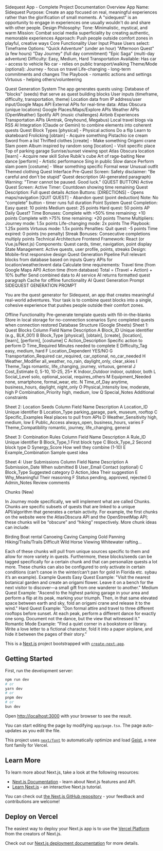 Sidequest App - Complete Project Documentation
Overview
App Name: Sidequest
Purpose: Create an app focused on real, meaningful experiences rather than the glorification of small moments. A "sidequest" is an opportunity to engage in experiences one usually wouldn't do and share with other people.
Design Philosophy:
Tone: Minimalistic, mystical, and warm
Mission: Combat social media superficiality by creating authentic, memorable experiences
Approach: Push people outside comfort zones in playful, creative ways
Core Functionality
User Input Phase
Users select:
Timeframe Options:
"Quick Adventure" (under an hour)
"Afternoon Quest" (a few hours)
"Day Journey" (full day commitment)
"Epic Saga" (multi-day adventure)
Difficulty: Easy, Medium, Hard
Transportation Available:
Has car - access to vehicle
No car - relies on public transport/walking
Theme/Mode (optional):
Journey - focus on travel
Life-changing - long-term commitments and changes
The Playbook - romantic actions and settings
Virtuous - helping others/volunteering

Quest Generation System
The app generates quests using:
Database of "blocks" (seeds) that serve as quest building blocks
User inputs (timeframe, difficulty, transportation, theme)
Location data from IP address/user input/Google Maps API
External APIs for real-time data:
Atlas Obscura (unique locations)
Google Places/Maps/Explore APIs
Weather APIs (OpenWeather)
Spotify API (music challenges)
Airbnb Experiences
Transportation APIs (Amtrak, Greyhound, Megabus)
Local travel blogs via RSS
AI Integration (Claude or Gemini) to combine elements into coherent quests
Quest Block Types
[physical] - Physical actions
Do a flip
Learn to skateboard
Frolicking
[obtain] - Acquire something
Pistachio ice cream
Sword from a list
Thrifted clothes
[create] - Make something
Origami crane
Slam poem
Album inspired by random song
[location] - Visit specific place
Top of parking garage
Sunrise/sunset viewing spot
Atlas Obscura location
[learn] - Acquire new skill
Solve Rubik's cube
Art of rage-baiting
New dance
[perform] - Artistic performance
Sing in public
Slow dance
Perform slam poem
[costume] - Wear something specific
Formal wear
Unusual outfit
Themed clothing
Quest Interface
Pre-Quest Screen:
Safety disclaimer: "Be careful and don't be stupid"
Quest description (AI-generated paragraph)
Warning: "Timer cannot be paused. Good luck."
{QUEST BUTTON}
Active Quest Screen:
Active Timer: Countdown showing time remaining
Quest Description: Full quest details
Action Buttons:
[DIRECTIONS] - Opens maps/navigation
[QUIT QUEST] - Abandon quest (point deduction)
Note: No "complete" button - timer runs full duration
Point System
Quest Completion:
Easy quest: 10 points
Medium quest: 25 points
Hard quest: 50 points
AP Daily Quest?
Time Bonuses:
Complete with >50% time remaining: +10 points
Complete with >75% time remaining: +20 points
Theme Multipliers:
Journey mode: 1.5x points
Life-changing mode: 2x points
The Playbook: 1.25x points
Virtuous mode: 1.5x points
Penalties:
Quit quest: -5 points
Time expired: 0 points (no penalty)
Streak Bonuses: Consecutive completions multiply points
Technical Architecture
Frontend
Framework: React (or Vue.js/Next.js)
Components: Quest cards, timer, navigation, point display
State Management: Active quests, user profile, points, streaks
Design: Mobile-first responsive design
Quest Generation Pipeline
Pull relevant blocks from database based on inputs
Query APIs for location/weather/event data
Calculate time requirements:
Travel time (from Google Maps API)
Action time (from database)
Total = (Travel + Action) + 10% buffer
Send combined data to AI service
AI returns formatted quest paragraph
Cache for offline functionality
AI Quest Generation Prompt
SIDEQUEST GENERATION PROMPT

You are the quest generator for Sidequest, an app that creates meaningful real-world adventures. Your task is to combine quest blocks into a single, cohesive experience that pushes people outside their comfort zones.


Offline Functionality
Pre-generate template quests with fill-in-the-blanks
Store in local storage for no-connection scenarios
Sync completed quests when connection restored
Database Structure (Google Sheets)
Sheet 1: Quest Blocks
Column
Field Name
Description
A
Block_ID
Unique identifier (e.g., BLK_001)
B
Block_Type
[physical], [obtain], [create], [location], [learn], [perform], [costume]
C
Action_Description
Specific action to perform
D
Time_Required
Minutes needed to complete
E
Difficulty_Tag
easy, medium, hard
F
Location_Dependent
YES/NO
G
Transportation_Required
car_required, car_optional, no_car_needed
H
Weather_Modifier
all_weather, no_rain, daylight_only, clear_skies
I
Theme_Tags
romantic, life_changing, journey, virtuous, general
J
Cost_Estimate
0, 5-10, 10-25, 25+
K
Indoor_Outdoor
indoor, outdoor, both
L
Social_Level
solo, optional_social, requires_others
M
Equipment_Needed
none, smartphone, formal_wear, etc.
N
Time_of_Day
anytime, business_hours, daylight, night_only
O
Physical_Intensity
low, moderate, high
P
Combination_Priority
high, medium, low
Q
Special_Notes
Additional constraints

Sheet 2: Location Seeds
Column
Field Name
Description
A
Location_ID
Unique identifier
B
Location_Type
parking_garage, park, museum, rooftop
C
Specific_Examples
Real places to pull from APIs
D
Weather_Sensitivity
high, medium, low
E
Public_Access
always_open, business_hours, varies
F
Theme_Compatibility
romantic, journey, life_changing, general

Sheet 3: Combination Rules
Column
Field Name
Description
A
Rule_ID
Unique identifier
B
Block_Type_1
First block type
C
Block_Type_2
Second block type
D
Synergy_Score
How well they combine (1-10)
E
Example_Combination
Sample quest idea

Sheet 4: User Submissions
Column
Field Name
Description
A
Submission_Date
When submitted
B
User_Email
Contact (optional)
C
Block_Type
Suggested category
D
Action_Idea
Their suggestion
E
Why_Meaningful
Their reasoning
F
Status
pending, approved, rejected
G
Admin_Notes
Review comments


Chunks (New)

In Journey mode specifically, we will implement what are called Chunks. Chunks are specific subsets of quests that are linked to a unique API/algorithm that generates a certain activity. For example, the first chunks on the website were the AtlasObscura API and the OpenStreetMap API; these chunks will be “obscure” and “hiking” respectively. More chunk ideas can include:

Birding
Boat rental
Canoeing
Caving
Camping
Gold Panning
Hiking/Trails/Trails Difficult
Wild Horse Viewing
Whitewater rafting…

Each of these chunks will pull from unique sources specific to them and allow for more variety in quests. Furthermore, these blocks/seeds can be tagged specifically for a certain chunk and that can personalize quests a lot more. These chunks can also be configured to only activate in certain conditions (can’t canoe in the winter/can’t pan for gold in Florida etc. sybau it’s an example). 
Example Quests
Easy Quest Example: "Visit the nearest botanical garden and create an origami flower. Leave it on a bench for the next visitor to discover—a small gift from one wanderer to another."
Medium Quest Example: "Ascend to the highest parking garage in your area and perform a flip at its peak, marking your triumph. Then, in that same elevated space between earth and sky, fold an origami crane and release it to the wind."
Hard Quest Example: "Don formal attire and travel to three different rooftops before sunset. At each peak, perform a different dance for exactly one song. Document not the dance, but the view that witnessed it."
Romantic Mode Example: "Find a quiet corner in a bookstore or library. Write a love letter to a fictional character, fold it into a paper airplane, and hide it between the pages of their story."


This is a [Next.js](https://nextjs.org) project bootstrapped with [`create-next-app`](https://nextjs.org/docs/app/api-reference/cli/create-next-app).

## Getting Started

First, run the development server:

```bash
npm run dev
# or
yarn dev
# or
pnpm dev
# or
bun dev
```

Open [http://localhost:3000](http://localhost:3000) with your browser to see the result.

You can start editing the page by modifying `app/page.tsx`. The page auto-updates as you edit the file.

This project uses [`next/font`](https://nextjs.org/docs/app/building-your-application/optimizing/fonts) to automatically optimize and load [Geist](https://vercel.com/font), a new font family for Vercel.

## Learn More

To learn more about Next.js, take a look at the following resources:

- [Next.js Documentation](https://nextjs.org/docs) - learn about Next.js features and API.
- [Learn Next.js](https://nextjs.org/learn) - an interactive Next.js tutorial.

You can check out [the Next.js GitHub repository](https://github.com/vercel/next.js) - your feedback and contributions are welcome!

## Deploy on Vercel

The easiest way to deploy your Next.js app is to use the [Vercel Platform](https://vercel.com/new?utm_medium=default-template&filter=next.js&utm_source=create-next-app&utm_campaign=create-next-app-readme) from the creators of Next.js.

Check out our [Next.js deployment documentation](https://nextjs.org/docs/app/building-your-application/deploying) for more details.
